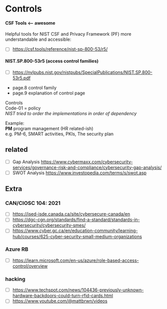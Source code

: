 # Controls

#### CSF Tools <-- awesome
Helpful tools for NIST CSF and Privacy Framework (PF) more understandable and accessible:
- [ ] https://csf.tools/reference/nist-sp-800-53/r5/

#### NIST.SP.800-53r5 (access control families)
- [ ] https://nvlpubs.nist.gov/nistpubs/SpecialPublications/NIST.SP.800-53r5.pdf
- page.8 control family
- page.9 explanation of control page

Controls \
Code-01 = policy \
*NIST tried to order the implementations in order of dependency*

Example: \
__PM__ program management (HR related-ish) \
e.g. PM-6, SMART activities, PKIs, The security plan 
## related
- [ ] Gap Analysis https://www.cybermaxx.com/cybersecurity-services/governance-risk-and-compliance/cybersecurity-gap-analysis/ 
- [ ] SWOT Analysis https://www.investopedia.com/terms/s/swot.asp

## Extra
### CAN/CIOSC 104: 2021
- [ ] https://ised-isde.canada.ca/site/cybersecure-canada/en
- [ ] https://dgc-cgn.org/standards/find-a-standard/standards-in-cybersecurity/cybersecurity-smes/
- [ ] https://www.cyber.gc.ca/en/education-community/learning-hub/courses/625-cyber-security-small-medium-organizations
### Azure RB
- [ ] https://learn.microsoft.com/en-us/azure/role-based-access-control/overview

### hacking
- [ ] https://www.techspot.com/news/104436-previously-unknown-hardware-backdoors-could-turn-rfid-cards.html
- [ ] https://www.youtube.com/@mattbrwn/videos
